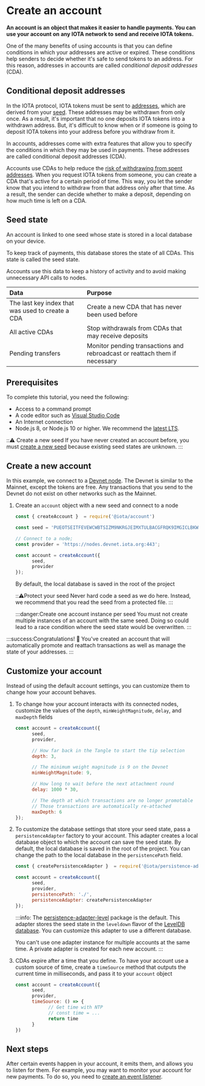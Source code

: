 # Create an account

**An account is an object that makes it easier to handle payments. You can use your account on any IOTA network to send and receive IOTA tokens.**

One of the many benefits of using accounts is that you can define conditions in which your addresses are active or expired. These conditions help senders to decide whether it's safe to send tokens to an address. For this reason, addresses in accounts are called _conditional deposit addresses_ (CDA).

## Conditional deposit addresses

In the IOTA protocol, IOTA tokens must be sent to [addresses](root://dev-essentials/0.1/concepts/addresses-and-signatures.md), which are derived from your [seed](root://getting-started/0.1/introduction/what-is-a-seed.md). These addresses may be withdrawn from only once. As a result, it's important that no one deposits IOTA tokens into a withdrawn address. But, it's difficult to know when or if someone is going to deposit IOTA tokens into your address before you withdraw from it.

In accounts, addresses come with extra features that allow you to specify the conditions in which they may be used in payments. These addresses are called conditional deposit addresses (CDA).

Accounts use CDAs to help reduce the [risk of withdrawing from spent addresses](root://dev-essentials/0.1/concepts/addresses-and-signatures.md#address-reuse). When you request IOTA tokens from someone, you can create a CDA that's active for a certain period of time. This way, you let the sender know that you intend to withdraw from that address only after that time. As a result, the sender can decide whether to make a deposit, depending on how much time is left on a CDA.

## Seed state

An account is linked to one seed whose state is stored in a local database on your device.

To keep track of payments, this database stores the state of all CDAs. This state is called the seed state.

Accounts use this data to keep a history of activity and to avoid making unnecessary API calls to nodes.

|**Data**| **Purpose**|
|:-----------------|:----------|
|The last key index that was used to create a CDA| Create a new CDA that has never been used before|
|All active CDAs|Stop withdrawals from CDAs that may receive deposits|
|Pending transfers| Monitor pending transactions and rebroadcast or reattach them if necessary|

## Prerequisites

To complete this tutorial, you need the following:

* Access to a command prompt
* A code editor such as [Visual Studio Code](https://code.visualstudio.com/Download)
* An Internet connection
* Node.js 8, or Node.js 10 or higher. We recommend the [latest LTS](https://nodejs.org/en/download/).

:::warning: Create a new seed
If you have never created an account before, you must [create a new seed](root://getting-started/0.1/tutorials/get-started.md) because existing seed states are unknown.
:::

## Create a new account

In this example, we connect to a [Devnet node](root://getting-started/0.1/references/iota-networks.md#devnet). The Devnet is similar to the Mainnet, except the tokens are free. Any transactions that you send to the Devnet do not exist on other networks such as the Mainnet. 

1. Create an `account` object with a new seed and connect to a node
   
      ```js
      const { createAccount }  = require('@iota/account')

      const seed = 'PUEOTSEITFEVEWCWBTSIZM9NKRGJEIMXTULBACGFRQK9IMGICLBKW9TTEVSDQMGWKBXPVCBMMCXWMNPDX';

      // Connect to a node;
      const provider = 'https://nodes.devnet.iota.org:443';

      const account = createAccount({
            seed,
            provider
      });
      ```

      By default, the local database is saved in the root of the project

      :::warning:Protect your seed
      Never hard code a seed as we do here. Instead, we recommend that you read the seed from a protected file.
      :::

      :::danger:Create one account instance per seed
      You must not create multiple instances of an account with the same seed. Doing so could lead to a race condition where the seed state would be overwritten.
      :::

:::success:Congratulations! :tada:
You've created an account that will automatically promote and reattach transactions as well as manage the state of your addresses.
:::

## Customize your account

Instead of using the default account settings, you can customize them to change how your account behaves.

1. To change how your account interacts with its connected nodes, customize the values of the `depth`, `minWeightMagnitude`, `delay`, and `maxDepth` fields

      ```js
      const account = createAccount({
            seed,
            provider,

            // How far back in the Tangle to start the tip selection
            depth: 3,

            // The minimum weight magnitude is 9 on the Devnet
            minWeightMagnitude: 9,

            // How long to wait before the next attachment round
            delay: 1000 * 30,

            // The depth at which transactions are no longer promotable
            // Those transactions are automatically re-attached
            maxDepth: 6
      });
      ```

2. To customize the database settings that store your seed state, pass a `persistenceAdapter` factory to your account. This adapter creates a local database object to which the account can save the seed state. By default, the local database is saved in the root of the project. You can change the path to the local database in the `persistencePath` field.

      ```js
      const { createPersistenceAdapter }  = require('@iota/persistence-adapter-level')

      const account = createAccount({
            seed,
            provider,
            persistencePath: './',
            persistenceAdapter: createPersistenceAdapter
      });
      ```

      :::info:
      The [persistence-adapter-level](https://github.com/iotaledger/iota.js/tree/next/packages/persistence-adapter-level) package is the default. This adapter stores the seed state in the `leveldown` flavor of the [LevelDB database](https://github.com/google/leveldb). You can customize this adapter to use a different database.

      You can't use one adapter instance for multiple accounts at the same time. A private adapter is created for each new account.
      :::

3. CDAs expire after a time that you define. To have your account use a custom source of time, create a `timeSource` method that outputs the current time in milliseconds, and pass it to your `account` object

      ```js
      const account = createAccount({
            seed,
            provider,
            timeSource: () => {
                  // Get time with NTP
                  // const time = ...
                  return time
            }
      })
      ```

## Next steps

After certain events happen in your account, it emits them, and allows you to listen for them. For example, you may want to monitor your account for new payments. To do so, you need to [create an event listener](../how-to-guides/listen-to-events.md).
